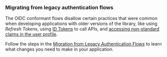 ### Migrating from legacy authentication flows

The OIDC conformant flows disallow certain practices that were common when developing applications with older versions of the library, like using <dfn data-key="refresh-token">Refresh Tokens</dfn>, using [ID Tokens](/tokens/concepts/id-tokens) to call APIs, and [accessing non-standard claims in the user profile](/api-auth/tutorials/adoption/scope-custom-claims).

Follow the steps in the [Migration from Legacy Authentication Flows](guides/migration-legacy-flows) to learn what changes you need to make in your application.
